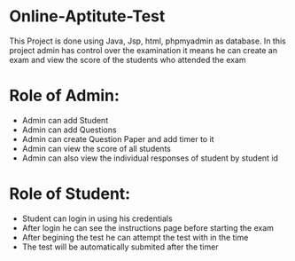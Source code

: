 # Online-Aptitute-Test
This Project is done using Java, Jsp, html, phpmyadmin as database.
In this project admin has control over the examination it means he can create an exam and view the score of the students who attended the exam
# Role of Admin:
  * Admin can add Student
  * Admin can add Questions
  * Admin can create Question Paper and add timer to it
  * Admin can view the score of all students
  * Admin can also view the individual responses of student by student id
# Role of Student:
  * Student can login in using his credentials 
  * After login he can see the instructions page before starting the exam
  * After begining the test he can attempt the test with in the time
  * The test will be automatically submited after the timer  

